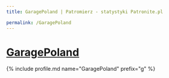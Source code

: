 ```yaml
---
title: GaragePoland | Patromierz - statystyki Patronite.pl

permalink: /GaragePoland
---
```


# [GaragePoland](https://patronite.pl/GaragePoland)

{% include profile.md name="GaragePoland" prefix="g" %}
